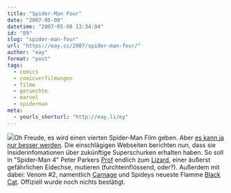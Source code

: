 ```yaml
---
title: "Spider-Man Four"
date: "2007-05-08"
datetime: "2007-05-08 13:34:04"
id: "89"
slug: "spider-man-four"
url: "https://eay.cc/2007/spider-man-four/"
author: "eay"
format: "post"
tags:
  - comics
  - comicverfilmungen
  - filme
  - geruechte
  - marvel
  - spiderman
meta:
  - yourls_shorturl: "http://eay.li/ey"
---
```


![](/uploads/2007/lizard.jpg)Oh Freude, es wird einen vierten Spider-Man Film geben. Aber [es kann ja nur besser werden](//eay.cc/2007/der-tanzende-peter-parker/). Die einschlägigen Webseiten berichten nun, dass sie Insiderinfomationen über zukünftige Superschurken erhalten haben. So soll in "Spider-Man 4" Peter Parkers [Prof](http://us.imdb.com/name/nm0048414/) endlich zum [Lizard](http://en.wikipedia.org/wiki/Lizard_(comics)), einer äußerst gefährlichen Eidechse, mutieren (furchteinflössend, oder?). Außerdem mit dabei: Venom #2, namentlich [Carnage](http://en.wikipedia.org/wiki/Carnage_(comics)) und Spideys neueste Flamme [Black Cat](http://en.wikipedia.org/wiki/Black_Cat_(comics)). Offiziell wurde noch nichts bestätigt.
